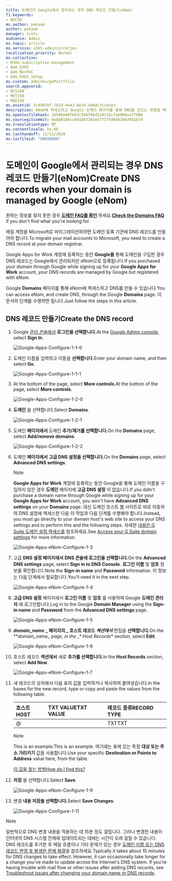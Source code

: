 ```yaml
---
title: 도메인이 Google에서 관리되는 경우 DNS 레코드 만들기(eNom)
f1.keywords:
- NOCSH
ms.author: pebaum
author: pebaum
manager: scotv
audience: Admin
ms.topic: article
ms.service: o365-administration
localization_priority: Normal
ms.collection:
- M365-subscription-management
- Adm_O365
- Adm_NonTOC
- Adm_O365_Setup
ms.custom: AdminSurgePortfolio
search.appverid:
- BCS160
- MET150
- MOE150
ms.assetid: 3c490fbf-7833-4e43-be34-ed0dc3cce5e3
description: ENom에 액세스하고 Google 도메인 페이지를 통해 DNS를 만드는 방법을 배워야 합니다.
ms.openlocfilehash: 3294be667653c568fbbd1a911bcfab9b6ea7788b
ms.sourcegitcommit: 0a8b0186cc041db7341e57f375d0d010b7682b7d
ms.translationtype: MT
ms.contentlocale: ko-KR
ms.lasthandoff: 12/11/2020
ms.locfileid: "49656858"
---
```

# <a name="create-dns-records-when-your-domain-is-managed-by-google-enom"></a><span data-ttu-id="e7083-103">도메인이 Google에서 관리되는 경우 DNS 레코드 만들기(eNom)</span><span class="sxs-lookup"><span data-stu-id="e7083-103">Create DNS records when your domain is managed by Google (eNom)</span></span>

 <span data-ttu-id="e7083-104">원하는 정보를 찾지 못한 경우 **[도메인 FAQ를 확인](../setup/domains-faq.yml)** 하세요.</span><span class="sxs-lookup"><span data-stu-id="e7083-104">**[Check the Domains FAQ](../setup/domains-faq.yml)** if you don't find what you're looking for.</span></span> 
  
<span data-ttu-id="e7083-105">메일 계정을 Microsoft로 마이그레이션하려면 도메인 등록 기관에 DNS 레코드를 만들어야 합니다.</span><span class="sxs-lookup"><span data-stu-id="e7083-105">To migrate your mail accounts to Microsoft, you need to create a DNS record at your domain registrar.</span></span>
  
<span data-ttu-id="e7083-106">Google Apps for Work 계정에 등록하는 동안 **Google을** 통해 도메인을 구입한 경우 DNS 레코드는 Google에서 관리되지만 eNom으로 등록됩니다.</span><span class="sxs-lookup"><span data-stu-id="e7083-106">If you purchased your domain through Google while signing up for your **Google Apps for Work** account, your DNS records are managed by Google but registered with eNom.</span></span> 
  
<span data-ttu-id="e7083-107">Google **Domains** 페이지를 통해 eNom에 액세스하고 DNS를 만들 수 있습니다.</span><span class="sxs-lookup"><span data-stu-id="e7083-107">You can access eNom, and create DNS, through the Google **Domains** page.</span></span> <span data-ttu-id="e7083-108">이 문서의 단계를 수행하면 됩니다.</span><span class="sxs-lookup"><span data-stu-id="e7083-108">Just follow the steps in this article.</span></span> 
  
## <a name="create-the-dns-record"></a><span data-ttu-id="e7083-109">DNS 레코드 만들기</span><span class="sxs-lookup"><span data-stu-id="e7083-109">Create the DNS record</span></span>

1. <span data-ttu-id="e7083-110">Google [관리 콘솔에서](https://www.google.com/work/apps/business) **로그인을 선택합니다.**</span><span class="sxs-lookup"><span data-stu-id="e7083-110">At the [Google Admin console](https://www.google.com/work/apps/business), select **Sign In**.</span></span>
    
    ![Google-Apps-Configure-1-1-0](../../media/37a6e9f6-319e-4c02-aa18-d8d06df7953d.png)
  
2. <span data-ttu-id="e7083-112">도메인 이름을 입력하고 이동을 **선택합니다.**</span><span class="sxs-lookup"><span data-stu-id="e7083-112">Enter your domain name, and then select **Go**.</span></span>
    
    ![Google-Apps-Configure-1-1-1](../../media/2caf8dcb-4d40-4cfa-bc40-d634e454e699.png)
  
3. <span data-ttu-id="e7083-114">At the bottom of the page, select **More controls.**</span><span class="sxs-lookup"><span data-stu-id="e7083-114">At the bottom of the page, select **More controls**.</span></span>
    
    ![Google-Apps-Configure-1-2-0](../../media/1518ff78-035b-423e-85a3-c16d7faa0968.png)
  
4. <span data-ttu-id="e7083-116">**도메인** 을 선택합니다.</span><span class="sxs-lookup"><span data-stu-id="e7083-116">Select **Domains**.</span></span>
    
    ![Google-Apps-Configure-1-2-1](../../media/c2972c06-9bca-43bd-9876-2cee63043bf1.png)
  
5. <span data-ttu-id="e7083-118">도메인 **페이지에서** 도메인 **추가/제거를 선택합니다.**</span><span class="sxs-lookup"><span data-stu-id="e7083-118">On the **Domains** page, select **Add/remove domains**.</span></span>
    
    ![Google-Apps-Configure-1-2-2](../../media/07b8068f-9a05-40aa-a041-fc495c729a18.png)
  
6. <span data-ttu-id="e7083-120">도메인 **페이지에서** **고급 DNS 설정을 선택합니다.**</span><span class="sxs-lookup"><span data-stu-id="e7083-120">On the **Domains** page, select **Advanced DNS settings**.</span></span>
    
    > [!NOTE]
    > <span data-ttu-id="e7083-121">**Google Apps for Work** 계정에 등록하는 동안 Google을 통해 도메인 이름을 구입하지 않은 경우 **도메인** 페이지에 **고급 DNS 설정** 이 없습니다.</span><span class="sxs-lookup"><span data-stu-id="e7083-121">If you didn't purchase a domain name through Google while signing up for your **Google Apps for Work** account, you won't have **Advanced DNS settings** on your **Domains** page.</span></span> <span data-ttu-id="e7083-122">대신 도메인 호스트 웹 사이트로 바로 이동하여 DNS 설정에 액세스한 다음 이 작업과 다음 단계를 수행해야 합니다.</span><span class="sxs-lookup"><span data-stu-id="e7083-122">Instead, you must go directly to your domain host's web site to access your DNS settings and to perform this and the following steps.</span></span> <span data-ttu-id="e7083-123">자세한 [내용은 G Suite 도메인 설정 액세스를](https://support.google.com/a/answer/54693?hl=en) 참조하세요.</span><span class="sxs-lookup"><span data-stu-id="e7083-123">See [Access your G Suite domain settings](https://support.google.com/a/answer/54693?hl=en) for more information.</span></span> 
  
    ![Google-Apps-eNom-Configure-1-3](../../media/b244b29c-e479-40be-b380-4ffa0f74b421.png)
  
7. <span data-ttu-id="e7083-125">고급 **DNS 설정 페이지에서** **DNS 콘솔에 로그인을 선택합니다.**</span><span class="sxs-lookup"><span data-stu-id="e7083-125">On the **Advanced DNS settings** page, select **Sign in to DNS Console**.</span></span> <span data-ttu-id="e7083-126">**로그인 이름** 및 **암호** 정보를 확인합니다.</span><span class="sxs-lookup"><span data-stu-id="e7083-126">Note the **Sign-in name** and **Password** information.</span></span> <span data-ttu-id="e7083-127">이 정보는 다음 단계에서 필요합니다.</span><span class="sxs-lookup"><span data-stu-id="e7083-127">You'll need it in the next step.</span></span> 
    
    ![Google-Apps-eNom-Configure-1-4](../../media/056a2767-462f-4847-acee-d01e3f773add.png)
  
8. <span data-ttu-id="e7083-129">**고급 DNS 설정** 페이지에서 **로그인 이름** 및 **암호** 를 사용하여 Google **도메인 관리자** 에 로그인합니다.</span><span class="sxs-lookup"><span data-stu-id="e7083-129">Log in to the Google **Domain Manager** using the **Sign-in name** and **Password** from the **Advanced DNS settings** page.</span></span> 
    
    ![Google-Apps-eNom-Configure-1-5](../../media/08b74652-8cdb-4560-a5fd-0899f86deee8.png)
  
9. <span data-ttu-id="e7083-131">**_domain_name_ _ 페이지의 _ 호스트 레코드 *섹션에서*** 편집을 **선택합니다.**</span><span class="sxs-lookup"><span data-stu-id="e7083-131">On the **_domain_name_*_ page, in the _\* Host Records*\* section, select **Edit**.</span></span>
    
    ![Google-Apps-eNom-Configure-1-6](../../media/d54fec18-b9d1-4796-8397-0393c964eade.png)
  
10. <span data-ttu-id="e7083-133">호스트 레코드 **섹션에서** 새로 **추가를 선택합니다.**</span><span class="sxs-lookup"><span data-stu-id="e7083-133">In the **Host Records** section, select **Add New**.</span></span>
    
    ![Google-Apps-eNom-Configure-1-7](../../media/3562806a-4328-4e60-a717-0566841204cf.png)
  
11. <span data-ttu-id="e7083-135">새 레코드의 상자에서 다음 표의 값을 입력하거나 복사하여 붙여넣습니다.</span><span class="sxs-lookup"><span data-stu-id="e7083-135">In the boxes for the new record, type or copy and paste the values from the following table.</span></span>
    
    |<span data-ttu-id="e7083-136">**호스트**</span><span class="sxs-lookup"><span data-stu-id="e7083-136">**HOST**</span></span>|<span data-ttu-id="e7083-137">**TXT VALUE**</span><span class="sxs-lookup"><span data-stu-id="e7083-137">**TXT VALUE**</span></span>|<span data-ttu-id="e7083-138">**레코드 종류**</span><span class="sxs-lookup"><span data-stu-id="e7083-138">**RECORD TYPE**</span></span>|
    |:-----|:-----|:-----|
    |@  <br/> ||<span data-ttu-id="e7083-139">TXT</span><span class="sxs-lookup"><span data-stu-id="e7083-139">TXT</span></span>  <br/> |

    > [!NOTE]
    > <span data-ttu-id="e7083-140">This is an example.</span><span class="sxs-lookup"><span data-stu-id="e7083-140">This is an example.</span></span> <span data-ttu-id="e7083-141">여기에는 표에 있는 특정 **대상 또는 주소 가리키기** 값을 사용합니다.</span><span class="sxs-lookup"><span data-stu-id="e7083-141">Use your specific **Destination or Points to Address** value here, from the table.</span></span> 
  
    [<span data-ttu-id="e7083-142">이 값을 찾는 방법</span><span class="sxs-lookup"><span data-stu-id="e7083-142">How do I find this?</span></span>](../get-help-with-domains/information-for-dns-records.md)
  
12. <span data-ttu-id="e7083-143">**저장** 을 선택합니다.</span><span class="sxs-lookup"><span data-stu-id="e7083-143">Select **Save**.</span></span>
    
    ![Google-Apps-eNom-Configure-1-9](../../media/7a6f7b45-8f79-487b-afe4-05949c2c04e8.png)
  
13. <span data-ttu-id="e7083-145">변경 **내용 저장을 선택합니다.**</span><span class="sxs-lookup"><span data-stu-id="e7083-145">Select **Save Changes**.</span></span>
    
    ![Google-Apps-Configure-1-11](../../media/7f321236-33fb-4a7d-9d03-26605e9e558c.png)
  
> [!NOTE]
>  <span data-ttu-id="e7083-p105">일반적으로 DNS 변경 내용을 적용하는 데 15분 정도 걸립니다. 그러나 변경한 내용이 인터넷의 DNS 시스템 전체에 업데이트되는 데에는 시간이 오래 걸릴 수 있습니다. DNS 레코드를 추가한 후 메일 흐름이나 기타 문제가 있는 경우 [도메인 이름 또는 DNS 레코드 변경 후 발생한 문제 해결](../get-help-with-domains/find-and-fix-issues.md)을 참조하세요.</span><span class="sxs-lookup"><span data-stu-id="e7083-p105">Typically it takes about 15 minutes for DNS changes to take effect. However, it can occasionally take longer for a change you've made to update across the Internet's DNS system. If you're having trouble with mail flow or other issues after adding DNS records, see [Troubleshoot issues after changing your domain name or DNS records](../get-help-with-domains/find-and-fix-issues.md).</span></span> 
  
